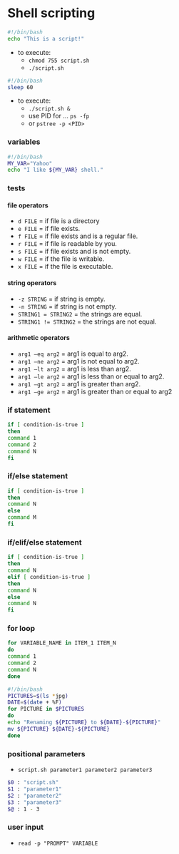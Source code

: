 # Shell scripting 

```bash
#!/bin/bash
echo "This is a script!"
```

* to execute:
  * `chmod 755 script.sh`
  * `./script.sh`


```bash
#!/bin/bash
sleep 60
```

* to execute:
    * `./script.sh &`
    * use PID for ... `ps -fp`
    * or `pstree -p <PID>`


### variables

```bash
#!/bin/bash
MY_VAR="Yahoo"
echo "I like ${MY_VAR} shell."
```
### tests

#### file operators

* `d FILE` = if file is a directory
* `e FILE` = if file exists.
* `f FILE` = if file exists and is a regular file.
* `r FILE` = if file is readable by you.
* `s FILE` = if file exists and is not empty.
* `w FILE` = if the file is writable.
* `x FILE` = if the file is executable.

#### string operators

* `-z STRING` = if string is empty.
* `-n STRING` = if string is not empty.
* `STRING1 = STRING2` = the strings are equal.
* `STRING1 != STRING2` = the strings are not equal.


#### arithmetic operators

* `arg1 –eq arg2` = arg1 is equal to arg2.
* `arg1 –ne arg2` = arg1 is not equal to arg2.
* `arg1 –lt arg2` = arg1 is less than arg2.
* `arg1 –le arg2` = arg1 is less than or equal to arg2.
* `arg1 –gt arg2` = arg1 is greater than arg2.
* `arg1 –ge arg2` = arg1 is greater than or equal to arg2

### if statement

```bash
if [ condition-is-true ]
then
command 1
command 2
command N
fi

```

### if/else statement
```bash
if [ condition-is-true ]
then
command N
else
command M
fi
```

### if/elif/else statement
```bash
if [ condition-is-true ]
then
command N
elif [ condition-is-true ]
then
command N
else
command N
fi
```

### for loop
```bash
for VARIABLE_NAME in ITEM_1 ITEM_N
do
command 1
command 2
command N
done
```

```bash
#!/bin/bash
PICTURES=$(ls *jpg)
DATE=$(date + %F)
for PICTURE in $PICTURES
do
echo "Renaming ${PICTURE} to ${DATE}-${PICTURE}"
mv ${PICTURE} ${DATE}-${PICTURE}
done
```

### positional parameters
* `script.sh parameter1 parameter2 parameter3`

```bash
$0 : "script.sh"
$1 : "parameter1"
$2 : "parameter2"
$3 : "parameter3"
$@ : 1 - 3
```
### user input 
* `read -p "PROMPT" VARIABLE`